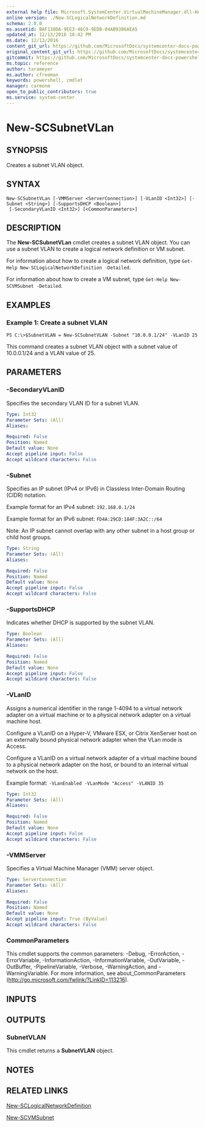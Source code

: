 ```yaml
---
external help file: Microsoft.SystemCenter.VirtualMachineManager.dll-Help.xml
online version: ./New-SCLogicalNetworkDefinition.md
schema: 2.0.0
ms.assetid: BAF138DA-9EE3-46C9-9EDB-04AB9386AEA5
updated_at: 12/13/2016 10:42 PM
ms.date: 12/13/2016
content_git_url: https://github.com/MicrosoftDocs/systemcenter-docs-powershell/blob/master/systemcenter-cmdlets/VirtualMachineManager/v1/New-SCSubnetVLan.md
original_content_git_url: https://github.com/MicrosoftDocs/systemcenter-docs-powershell/blob/master/systemcenter-cmdlets/VirtualMachineManager/v1/New-SCSubnetVLan.md
gitcommit: https://github.com/MicrosoftDocs/systemcenter-docs-powershell/blob/ea9507ac2178040476af5407227db8cb97701ea9/systemcenter-cmdlets/VirtualMachineManager/v1/New-SCSubnetVLan.md
ms.topic: reference
author: tarameyer
ms.author: cfreeman
keywords: powershell, cmdlet
manager: carmonm
open_to_public_contributors: true
ms.service: system-center
---
```


# New-SCSubnetVLan

## SYNOPSIS
Creates a subnet VLAN object.

## SYNTAX

```
New-SCSubnetVLan [-VMMServer <ServerConnection>] [-VLanID <Int32>] [-Subnet <String>] [-SupportsDHCP <Boolean>]
 [-SecondaryVLanID <Int32>] [<CommonParameters>]
```

## DESCRIPTION
The **New-SCSubnetVLan** cmdlet creates a subnet VLAN object.
You can use a subnet VLAN to create a logical network definition or VM subnet.

For information about how to create a logical network definition, type `Get-Help New-SCLogicalNetworkDefinition -Detailed`.

For information about how to create a VM subnet, type `Get-Help New-SCVMSubnet -Detailed`.

## EXAMPLES

### Example 1: Create a subnet VLAN
```
PS C:\>$SubnetVLAN = New-SCSubnetVLAN -Subnet "10.0.0.1/24" -VLanID 25
```

This command creates a subnet VLAN object with a subnet value of 10.0.0.1/24 and a VLAN value of 25.

## PARAMETERS

### -SecondaryVLanID
Specifies the secondary VLAN ID for a subnet VLAN.

```yaml
Type: Int32
Parameter Sets: (All)
Aliases: 

Required: False
Position: Named
Default value: None
Accept pipeline input: False
Accept wildcard characters: False
```

### -Subnet
Specifies an IP subnet (IPv4 or IPv6) in Classless Inter-Domain Routing (CIDR) notation. 



Example format for an IPv4 subnet: `192.168.0.1/24`

Example format for an IPv6 subnet: `FD4A:29CD:184F:3A2C::/64`

Note: An IP subnet cannot overlap with any other subnet in a host group or child host groups.

```yaml
Type: String
Parameter Sets: (All)
Aliases: 

Required: False
Position: Named
Default value: None
Accept pipeline input: False
Accept wildcard characters: False
```

### -SupportsDHCP
Indicates whether DHCP is supported by the subnet VLAN.

```yaml
Type: Boolean
Parameter Sets: (All)
Aliases: 

Required: False
Position: Named
Default value: None
Accept pipeline input: False
Accept wildcard characters: False
```

### -VLanID
Assigns a numerical identifier in the range 1-4094 to a virtual network adapter on a virtual machine or to a physical network adapter on a virtual machine host.

Configure a VLanID on a Hyper-V, VMware ESX, or Citrix XenServer host on an externally bound physical network adapter when the VLan mode is Access.

Configure a VLanID on a virtual network adapter of a virtual machine bound to a physical network adapter on the host, or bound to an internal virtual network on the host.

Example format: `-VLanEnabled -VLanMode "Access" -VLANID 35`

```yaml
Type: Int32
Parameter Sets: (All)
Aliases: 

Required: False
Position: Named
Default value: None
Accept pipeline input: False
Accept wildcard characters: False
```

### -VMMServer
Specifies a Virtual Machine Manager (VMM) server object.

```yaml
Type: ServerConnection
Parameter Sets: (All)
Aliases: 

Required: False
Position: Named
Default value: None
Accept pipeline input: True (ByValue)
Accept wildcard characters: False
```

### CommonParameters
This cmdlet supports the common parameters: -Debug, -ErrorAction, -ErrorVariable, -InformationAction, -InformationVariable, -OutVariable, -OutBuffer, -PipelineVariable, -Verbose, -WarningAction, and -WarningVariable. For more information, see about_CommonParameters (http://go.microsoft.com/fwlink/?LinkID=113216).

## INPUTS

## OUTPUTS

### SubnetVLAN
This cmdlet returns a **SubnetVLAN** object.

## NOTES

## RELATED LINKS

[New-SCLogicalNetworkDefinition](xref:VirtualMachineManager/v1/New-SCLogicalNetworkDefinition.md)

[New-SCVMSubnet](xref:VirtualMachineManager/v1/New-SCVMSubnet.md)

